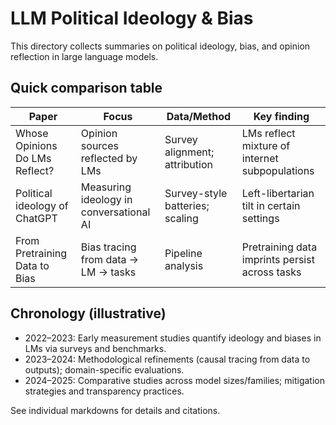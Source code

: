 # LLM Political Ideology & Bias

This directory collects summaries on political ideology, bias, and opinion reflection in large language models.

## Quick comparison table

| Paper | Focus | Data/Method | Key finding |
| --- | --- | --- | --- |
| Whose Opinions Do LMs Reflect? | Opinion sources reflected by LMs | Survey alignment; attribution | LMs reflect mixture of internet subpopulations |
| Political ideology of ChatGPT | Measuring ideology in conversational AI | Survey-style batteries; scaling | Left-libertarian tilt in certain settings |
| From Pretraining Data to Bias | Bias tracing from data → LM → tasks | Pipeline analysis | Pretraining data imprints persist across tasks |

## Chronology (illustrative)

- 2022–2023: Early measurement studies quantify ideology and biases in LMs via surveys and benchmarks.
- 2023–2024: Methodological refinements (causal tracing from data to outputs); domain-specific evaluations.
- 2024–2025: Comparative studies across model sizes/families; mitigation strategies and transparency practices.

See individual markdowns for details and citations.
